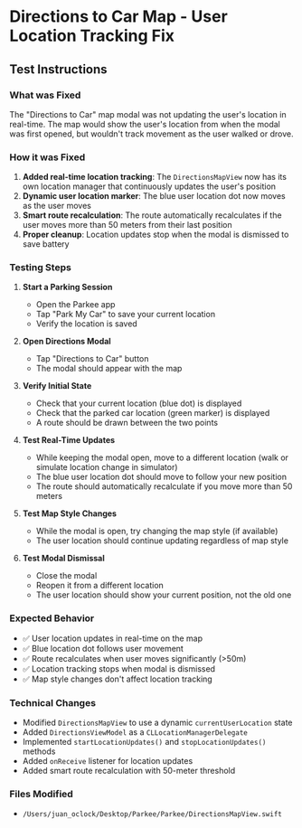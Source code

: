 # Directions to Car Map - User Location Tracking Fix

## Test Instructions

### What was Fixed
The "Directions to Car" map modal was not updating the user's location in real-time. The map would show the user's location from when the modal was first opened, but wouldn't track movement as the user walked or drove.

### How it was Fixed
1. **Added real-time location tracking**: The `DirectionsMapView` now has its own location manager that continuously updates the user's position
2. **Dynamic user location marker**: The blue user location dot now moves as the user moves
3. **Smart route recalculation**: The route automatically recalculates if the user moves more than 50 meters from their last position
4. **Proper cleanup**: Location updates stop when the modal is dismissed to save battery

### Testing Steps

1. **Start a Parking Session**
   - Open the Parkee app
   - Tap "Park My Car" to save your current location
   - Verify the location is saved

2. **Open Directions Modal**
   - Tap "Directions to Car" button
   - The modal should appear with the map

3. **Verify Initial State**
   - Check that your current location (blue dot) is displayed
   - Check that the parked car location (green marker) is displayed
   - A route should be drawn between the two points

4. **Test Real-Time Updates**
   - While keeping the modal open, move to a different location (walk or simulate location change in simulator)
   - The blue user location dot should move to follow your new position
   - The route should automatically recalculate if you move more than 50 meters

5. **Test Map Style Changes**
   - While the modal is open, try changing the map style (if available)
   - The user location should continue updating regardless of map style

6. **Test Modal Dismissal**
   - Close the modal
   - Reopen it from a different location
   - The user location should show your current position, not the old one

### Expected Behavior
- ✅ User location updates in real-time on the map
- ✅ Blue location dot follows user movement
- ✅ Route recalculates when user moves significantly (>50m)
- ✅ Location tracking stops when modal is dismissed
- ✅ Map style changes don't affect location tracking

### Technical Changes
- Modified `DirectionsMapView` to use a dynamic `currentUserLocation` state
- Added `DirectionsViewModel` as a `CLLocationManagerDelegate`
- Implemented `startLocationUpdates()` and `stopLocationUpdates()` methods
- Added `onReceive` listener for location updates
- Added smart route recalculation with 50-meter threshold

### Files Modified
- `/Users/juan_oclock/Desktop/Parkee/Parkee/DirectionsMapView.swift`
